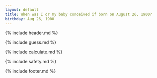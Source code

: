 ```yaml
---
layout: default
title: When was I or my baby conceived if born on August 26, 1900?
birthday: Aug 26, 1900
---
```


{% include header.md %}

{% include guess.md %}

{% include calculate.md %}

{% include safety.md %}

{% include footer.md %}



